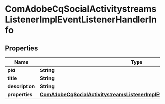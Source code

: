 

# ComAdobeCqSocialActivitystreamsListenerImplEventListenerHandlerInfo

## Properties

Name | Type | Description | Notes
------------ | ------------- | ------------- | -------------
**pid** | **String** |  |  [optional]
**title** | **String** |  |  [optional]
**description** | **String** |  |  [optional]
**properties** | [**ComAdobeCqSocialActivitystreamsListenerImplEventListenerHandlerProperties**](ComAdobeCqSocialActivitystreamsListenerImplEventListenerHandlerProperties.md) |  |  [optional]



